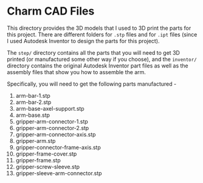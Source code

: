 # Charm CAD Files
This directory provides the 3D models that I used to 3D print the parts for this project. There are different folders for `.stp` files and for `.ipt` files (since I used Autodesk Inventor to design the parts for this project).

The `step/` directory contains all the parts that you will need to get 3D printed (or manufactured some other way if you choose), and the `inventor/` directory contains the original Autodesk Inventor part files as well as the assembly files that show you how to assemble the arm. 

<!-- TODO - also provide the assembly files as .stp in the inventor/ directory -->

Specifically, you will need to get the following parts manufactured -

1. arm-bar-1.stp
2. arm-bar-2.stp
3. arm-base-axel-support.stp
4. arm-base.stp
5. gripper-arm-connector-1.stp
6. gripper-arm-connector-2.stp
7. gripper-arm-connector-axis.stp
8. gripper-arm.stp
9. gripper-connector-frame-axis.stp
10. gripper-frame-cover.stp
11. gripper-frame.stp
12. gripper-screw-sleeve.stp
13. gripper-sleeve-arm-connector.stp